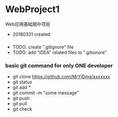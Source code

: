 # WebProject1
Web应用基础期中项目

* 20180331 created

###
* TODO: create ".gitignore" file
* TODO: add "IDEA" related files to ".gitionore"

### basic git command for only ONE developer
* git clone https://github.com/MrYiDing/xxxxxxx
* git status
* git add *
* git commit -m "some message"
* git push
* git pull
* git check
